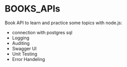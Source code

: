 # BOOKS_APIs
Book API to learn and practice some topics with node.js:
- connection with postgres sql
- Logging
- Auditing
- Swagger UI
- Unit Testing
- Error Handeling
